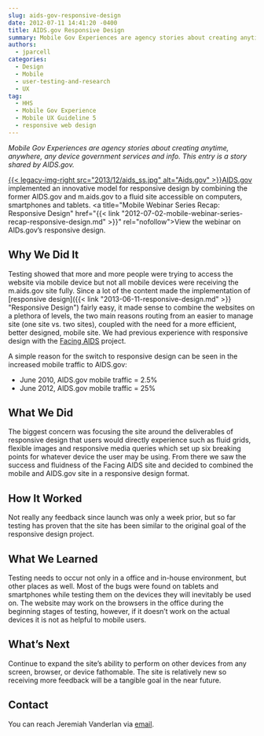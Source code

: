```yaml
---
slug: aids-gov-responsive-design
date: 2012-07-11 14:41:20 -0400
title: AIDS.gov Responsive Design
summary: Mobile Gov Experiences are agency stories about creating anytime, anywhere, any device government services and info. This entry is a story shared by AIDS.gov. AIDS.gov implemented an innovative model for responsive design by combining the former AIDS.gov and m.aids.gov to a fluid site accessible on computers, smartphones and tablets. View the
authors:
  - jparcell
categories:
  - Design
  - Mobile
  - user-testing-and-research
  - UX
tag:
  - HHS
  - Mobile Gov Experience
  - Mobile UX Guideline 5
  - responsive web design
---
```


_Mobile Gov Experiences are agency stories about creating anytime, anywhere, any device government services and info. This entry is a story shared by AIDS.gov._ 

[{{< legacy-img-right src="2013/12/aids_ss.jpg" alt="Aids.gov" >}}](https://s3.amazonaws.com/digitalgov/_legacy-img/2013/12/aids_ss.jpg)<a href="http://aids.gov/" rel="nofollow">AIDS.gov</a> implemented an innovative model for responsive design by combining the former AIDS.gov and m.aids.gov to a fluid site accessible on computers, smartphones and tablets. <a title="Mobile Webinar Series Recap: Responsive Design" href="{{< link "2012-07-02-mobile-webinar-series-recap-responsive-design.md" >}}" rel="nofollow">View the webinar on  AIDs.gov&#8217;s responsive design</a>.

## Why We Did It

Testing showed that more and more people were trying to access the website via mobile device but not all mobile devices were receiving the m.aids.gov site fully. Since a lot of the content made the implementation of [responsive design]({{< link "2013-06-11-responsive-design.md" >}} "Responsive Design") fairly easy, it made sense to combine the websites on a plethora of levels, the two main reasons routing from an easier to manage site (one site vs. two sites), coupled with the need for a more efficient, better designed, mobile site. We had previous experience with responsive design with the <a href="http://facing.aids.gov/" rel="nofollow">Facing AIDS</a> project.

A simple reason for the switch to responsive design can be seen in the increased mobile traffic to AIDS.gov:

  * June 2010, AIDS.gov mobile traffic = 2.5%
  * June 2012, AIDS.gov mobile traffic = 25%

## What We Did

The biggest concern was focusing the site around the deliverables of responsive design that users would directly experience such as fluid grids, flexible images and responsive media queries which set up six breaking points for whatever device the user may be using. From there we saw the success and fluidness of the Facing AIDS site and decided to combined the mobile and AIDS.gov site in a responsive design format.

## How It Worked

Not really any feedback since launch was only a week prior, but so far testing has proven that the site has been similar to the original goal of the responsive design project.

## What We Learned

Testing needs to occur not only in a office and in-house environment, but other places as well. Most of the bugs were found on tablets and smartphones while testing them on the devices they will inevitably be used on. The website may work on the browsers in the office during the beginning stages of testing, however, if it doesn’t work on the actual devices it is not as helpful to mobile users.

## What&#8217;s Next

Continue to expand the site’s ability to perform on other devices from any screen, browser, or device fathomable. The site is relatively new so receiving more feedback will be a tangible goal in the near future.

## Contact

You can reach Jeremiah Vanderlan via [email](mailto:jeremiah.vanderlan@icfi.com).
